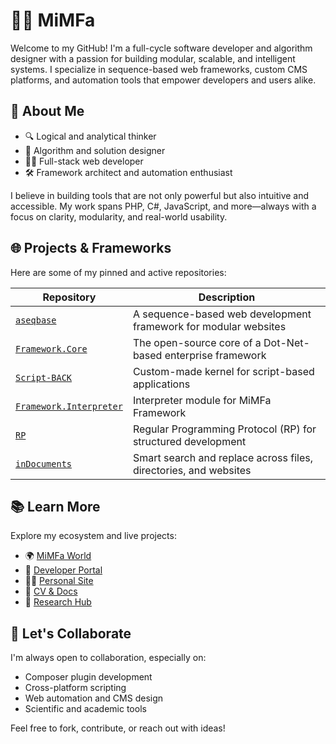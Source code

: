 # 👨‍💻 MiMFa

Welcome to my GitHub! I'm a full-cycle software developer and algorithm designer with a passion for building modular, scalable, and intelligent systems. I specialize in sequence-based web frameworks, custom CMS platforms, and automation tools that empower developers and users alike.

## 🧠 About Me

- 🔍 Logical and analytical thinker
- 🧩 Algorithm and solution designer
- 🧑‍💻 Full-stack web developer
- 🛠️ Framework architect and automation enthusiast

I believe in building tools that are not only powerful but also intuitive and accessible. My work spans PHP, C#, JavaScript, and more—always with a focus on clarity, modularity, and real-world usability.

## 🌐 Projects & Frameworks

Here are some of my pinned and active repositories:

| Repository | Description |
|------------|-------------|
| [`aseqbase`](https://github.com/aseqbase/aseqbase) | A sequence-based web development framework for modular websites |
| [`Framework.Core`](https://github.com/mimfa/Framework.Core) | The open-source core of a Dot-Net-based enterprise framework |
| [`Script-BACK`](https://github.com/mimfa/Script-BACK) | Custom-made kernel for script-based applications |
| [`Framework.Interpreter`](https://github.com/mimfa/Framework.Interpreter) | Interpreter module for MiMFa Framework |
| [`RP`](https://github.com/mimfa/RP) | Regular Programming Protocol (RP) for structured development |
| [`inDocuments`](https://github.com/mimfa/inDocuments) | Smart search and replace across files, directories, and websites |

## 📚 Learn More

Explore my ecosystem and live projects:

- 🌍 [MiMFa World](http://mimfa.net)
- 🧪 [Developer Portal](http://dev.mimfa.net)
- 🧑‍🔬 [Personal Site](http://mohammadfathi.ir)
- 🧾 [CV & Docs](http://mfathi.ir)
- 🧠 [Research Hub](http://drmf.ir)

## 🤝 Let's Collaborate

I'm always open to collaboration, especially on:

- Composer plugin development
- Cross-platform scripting
- Web automation and CMS design
- Scientific and academic tools

Feel free to fork, contribute, or reach out with ideas!
